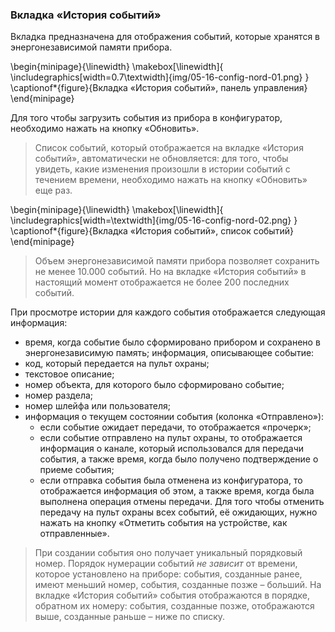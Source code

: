 ### Вкладка «История событий»

Вкладка предназначена для отображения событий, которые хранятся в энергонезависимой памяти прибора.

\begin{minipage}{\linewidth}
	\makebox[\linewidth]{
 		\includegraphics[width=0.7\textwidth]{img/05-16-config-nord-01.png}
 	}
	\captionof*{figure}{Вкладка «История событий», панель управления}
\end{minipage}

Для того чтобы загрузить события из прибора в конфигуратор, необходимо нажать на кнопку «Обновить». 

> Список событий, который отображается на вкладке «История событий», автоматически не обновляется: для того, чтобы увидеть, какие изменения произошли в истории событий с течением времени, необходимо нажать на кнопку «Обновить» еще раз.

\begin{minipage}{\linewidth}
	\makebox[\linewidth]{
 		\includegraphics[width=\textwidth]{img/05-16-config-nord-02.png}
 	}
	\captionof*{figure}{Вкладка «История событий», список событий}
\end{minipage}

> Объем энергонезависимой памяти прибора позволяет сохранить не менее 10.000 событий. Но на вкладке «История событий» в настоящий момент отображается не более 200 последних событий. 

При просмотре истории для каждого события отображается следующая информация:

* время, когда событие было сформировано прибором и сохранено в энергонезависимую память;
информация, описывающее событие:
* код, который передается на пульт охраны;
* текстовое описание;
* номер объекта, для которого было сформировано событие;
* номер раздела;
* номер шлейфа или пользователя;
* информация о текущем состоянии события (колонка «Отправлено»):
	* если событие ожидает передачи, то отображается «прочерк»;
	* если событие отправлено на пульт охраны, то отображается информация о канале, который использовался для передачи события, а также время, когда было получено подтверждение о приеме события;
	* если отправка события была отменена из конфигуратора, то отображается информация об этом, а также время, когда была выполнена операция отмены передачи.
Для того чтобы отменить передачу на пульт охраны всех событий, её ожидающих, нужно нажать на кнопку «Отметить события на устройстве, как отправленные».

> При создании события оно получает уникальный порядковый номер. Порядок нумерации событий *не зависит* от времени, которое установлено на приборе: события, созданные ранее, имеют меньший номер, события, созданные позже – больший. На вкладке «История событий» события отображаются в порядке, обратном их номеру: события, созданные позже, отображаются выше, созданные раньше – ниже по списку.
